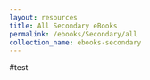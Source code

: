 ```yaml
---
layout: resources
title: All Secondary eBooks
permalink: /ebooks/Secondary/all
collection_name: ebooks-secondary
---
```


#test